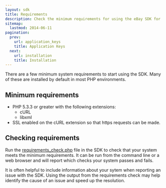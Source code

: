 ```yaml
---
layout: sdk
title: Requirements
description: Check the minimum requirements for using the eBay SDK for PHP.
sitemap:
  lastmod: 2014-06-11
pagination:
  prev:
    url: application_keys
    title: Application Keys
  next:
    url: installation
    title: Installation
---
```

There are a few minimum system requirements to start using the SDK. Many of these are installed by default in most PHP environments.

## Minimum requirements

  - PHP 5.3.3 or greater with the following extensions:
    - cURL
    - libxml
  - SSL enabled on the cURL extension so that https requests can be made.

## Checking requirements

Run the [requirements_check.php](https://github.com/davidtsadler/ebay-sdk/blob/master/requirements_check.php) file in the SDK to check that your system meets the minimum requirements. It can be run from the command line or a web browser and will report which checks your system passes and fails.

It is often helpful to include information about your sytem when reporting an issue with the SDK. Using the output from the requirements check may help identify the cause of an issue and speed up the resolution.
